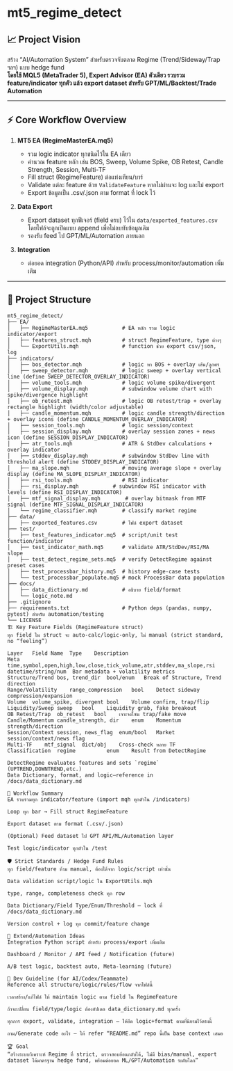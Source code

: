# mt5_regime_detect

## 📈 **Project Vision**

สร้าง “AI/Automation System” สำหรับตรวจจับตลาด Regime (Trend/Sideway/Trap ฯลฯ) แบบ hedge fund  
**โดยใช้ MQL5 (MetaTrader 5), Expert Advisor (EA) ตัวเดียว รวบรวม feature/indicator ทุกตัว แล้ว export dataset สำหรับ GPT/ML/Backtest/Trade Automation**

---

## ⚡️ **Core Workflow Overview**

1. **MT5 EA (RegimeMasterEA.mq5)**

   - รวม logic indicator ทุกชนิดไว้ใน EA เดียว
   - คำนวณ feature หลัก เช่น BOS, Sweep, Volume Spike, OB Retest, Candle Strength, Session, Multi-TF
   - Fill struct (RegimeFeature) ต่อแท่งเทียน/บาร์
   - Validate แต่ละ feature ด้วย `ValidateFeature` หากไม่ผ่านจะ log และไม่ export
   - Export ข้อมูลเป็น .csv/.json ตาม format ที่ lock ไว้

2. **Data Export**

   - Export dataset ทุกฟีเจอร์ (field ครบ) ไว้ใน `data/exported_features.csv`
     โดยไฟล์จะถูกเปิดแบบ append เพื่อไม่ลบทับข้อมูลเดิม
   - รองรับ feed ไป GPT/ML/Automation ภายนอก

3. **Integration**
   - ต่อยอด integration (Python/API) สำหรับ process/monitor/automation เพิ่มเติม

---

## 🧩 **Project Structure**

```plaintext
mt5_regime_detect/
├── EA/
│   ├── RegimeMasterEA.mq5           # EA หลัก รวม logic indicator/export
│   ├── features_struct.mqh          # struct RegimeFeature, type ต่างๆ
│   └── ExportUtils.mqh              # function ช่วย export csv/json, log
├── indicators/
│   ├── bos_detector.mqh             # logic หา BOS + overlay เส้น/ลูกศร
│   ├── sweep_detector.mqh           # logic sweep + overlay vertical line (define SWEEP_DETECTOR_OVERLAY_INDICATOR)
│   ├── volume_tools.mqh             # logic volume spike/divergent
│   ├── volume_display.mqh           # subwindow volume chart with spike/divergence highlight
│   ├── ob_retest.mqh                # logic OB retest/trap + overlay rectangle highlight (width/color adjustable)
│   ├── candle_momentum.mqh          # logic candle strength/direction + overlay icons (define CANDLE_MOMENTUM_OVERLAY_INDICATOR)
│   ├── session_tools.mqh            # logic session/context
│   ├── session_display.mqh          # overlay session zones + news icon (define SESSION_DISPLAY_INDICATOR)
│   ├── atr_tools.mqh                # ATR & StdDev calculations + overlay indicator
│   ├── stddev_display.mqh           # subwindow StdDev line with threshold alert (define STDDEV_DISPLAY_INDICATOR)
│   ├── ma_slope.mqh                 # moving average slope + overlay display (define MA_SLOPE_DISPLAY_INDICATOR)
│   ├── rsi_tools.mqh                # RSI indicator
│   ├── rsi_display.mqh           # subwindow RSI indicator with levels (define RSI_DISPLAY_INDICATOR)
│   ├── mtf_signal_display.mqh        # overlay bitmask from MTF signal (define MTF_SIGNAL_DISPLAY_INDICATOR)
│   └── regime_classifier.mqh        # classify market regime
├── data/
│   ├── exported_features.csv        # ไฟล์ export dataset
├── test/
│   ├── test_features_indicator.mq5  # script/unit test function/indicator
│   ├── test_indicator_math.mq5      # validate ATR/StdDev/RSI/MA slope
│   ├── test_detect_regime_sets.mq5  # verify DetectRegime against preset cases
│   ├── test_processbar_history.mq5  # history edge-case tests
│   └── test_processbar_populate.mq5 # mock ProcessBar data population
├── docs/
│   ├── data_dictionary.md           # อธิบาย field/format
│   └── logic_note.md
├── .gitignore
├── requirements.txt                 # Python deps (pandas, numpy, pytest) สำหรับ automation/testing
└── LICENSE
🏗 Key Feature Fields (RegimeFeature struct)
ทุก field ใน struct จะ auto-calc/logic-only, ไม่ manual (strict standard, no “feeling”)

Layer	Field Name	Type	Description
Meta    time,symbol,open,high,low,close,tick_volume,atr,stddev,ma_slope,rsi datetime/string/num  Bar metadata + volatility metrics
Structure/Trend	bos, trend_dir	bool/enum	Break of Structure, Trend direction
Range/Volatility	range_compression	bool	Detect sideway compression/expansion
Volume	volume_spike, divergent	bool	Volume confirm, trap/flip
Liquidity/Sweep	sweep	bool	Liquidity grab, fake breakout
OB Retest/Trap	ob_retest	bool	เจาะจงโซน trap/fake move
Candle/Momentum	candle_strength, dir	enum	Momentum strength/direction
Session/Context	session, news_flag	enum/bool	Market session/context/news flag
Multi-TF	mtf_signal	dict/obj	Cross-check หลาย TF
Classification  regime          enum    Result from DetectRegime

DetectRegime evaluates features and sets `regime` (UPTREND,DOWNTREND,etc.)
Data Dictionary, format, and logic—reference in /docs/data_dictionary.md

🔁 Workflow Summary
EA รวบรวมทุก indicator/feature (import mqh ทุกตัวใน /indicators)

Loop ทุก bar → Fill struct RegimeFeature

Export dataset ตาม format (.csv/.json)

(Optional) Feed dataset ไป GPT API/ML/Automation layer

Test logic/indicator ทุกตัวใน /test

🛡 Strict Standards / Hedge Fund Rules
ทุก field/feature ห้าม manual, ต้องได้จาก logic/script เท่านั้น

Data validation script/logic ใน ExportUtils.mqh

type, range, completeness check ทุก row

Data Dictionary/Field Type/Enum/Threshold — lock ที่ /docs/data_dictionary.md

Version control + log ทุก commit/feature change

🧠 Extend/Automation Ideas
Integration Python script สำหรับ process/export เพิ่มเติม

Dashboard / Monitor / API feed / Notification (future)

A/B test logic, backtest auto, Meta-learning (future)

👊 Dev Guideline (for AI/Codex/Teammate)
Reference all structure/logic/rules/flow จากไฟล์นี้

เวลาสร้าง/แก้ไฟล์ ให้ maintain logic ตาม field ใน RegimeFeature

ถ้าจะเปลี่ยน field/type/logic ต้องอัปเดต data_dictionary.md ทุกครั้ง

ทุกการ export, validate, integration — ให้ยึด logic+format ตามที่นิยามไว้ตรงนี้

ถาม/Generate code อะไร — ให้ refer “README.md” repo นี้เป็น base context เสมอ

🏆 Goal
“สร้างระบบวิเคราะห์ Regime ที่ strict, ตรวจสอบย้อนกลับได้, ไม่มี bias/manual, export dataset ได้มาตรฐาน hedge fund, พร้อมต่อยอด ML/GPT/Automation ระดับโลก”
```
